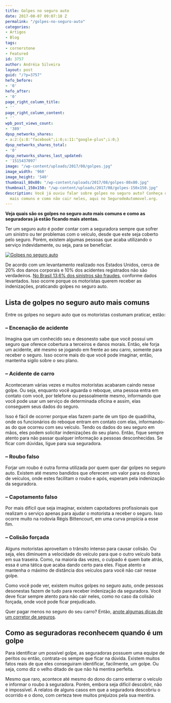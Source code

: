 ```yaml
---
title: Golpes no seguro auto
date: 2017-08-07 09:07:18 Z
permalink: "/golpes-no-seguro-auto"
categories:
- Artigos
- Blog
tags:
- cornerstone
- Featured
id: 3757
author: Andréia Silveira
layout: post
guid: "/?p=3757"
hefo_before:
- '0'
hefo_after:
- '0'
page_right_column_title:
- ''
page_right_column_content:
- ''
wpb_post_views_count:
- '389'
dpsp_networks_shares:
- a:2:{s:8:"facebook";i:0;s:11:"google-plus";i:0;}
dpsp_networks_shares_total:
- '0'
dpsp_networks_shares_last_updated:
- '1515437097'
image: "/wp-content/uploads/2017/08/golpes.jpg"
image_width: '960'
image_height: '540'
thumbnail_80x80: "/wp-content/uploads/2017/08/golpes-80x80.jpg"
thumbnail_150x150: "/wp-content/uploads/2017/08/golpes-150x150.jpg"
description: Você já ouviu falar sobre golpes no seguro auto? Conheça quais são os
  mais comuns e como não cair neles, aqui no SegurodeAutomovel.org.
---
```


**Veja quais são os golpes no seguro auto mais comuns e como as seguradoras já estão ficando mais atentas.**

Ter um seguro auto é poder contar com a seguradora sempre que sofrer um sinistro ou ter problemas com o veículo, desde que este seja coberto pelo seguro. Porém, existem algumas pessoas que acaba utilizando o serviço indevidamente, ou seja, para se beneficiar.

[<img class="wp-image-3758 size-large aligncenter" title="Golpes no seguro auto" src="/wp-content/uploads/2017/08/golpes-700x394.jpg" alt="Golpes no seguro auto" width="700" height="394" srcset="/wp-content/uploads/2017/08/golpes-700x394.jpg 700w, /wp-content/uploads/2017/08/golpes-250x141.jpg 250w, /wp-content/uploads/2017/08/golpes-768x432.jpg 768w, /wp-content/uploads/2017/08/golpes-120x68.jpg 120w, /wp-content/uploads/2017/08/golpes.jpg 960w" sizes="(max-width: 700px) 100vw, 700px" />](/wp-content/uploads/2017/08/golpes.jpg)

De acordo com um levantamento realizado nos Estados Unidos, cerca de 20% dos danos corporais e 10% dos acidentes registrados não são verdadeiros. <a href="http://www.revistaapolice.com.br/2015/12/como-as-seguradoras-combatem-as-fraudes-em-automoveis/" target="_blank" rel="noopener noreferrer">No Brasil 13,6% dos sinistros são fraudes</a>, conforme dados levantados. Isso ocorre porque os motoristas querem receber as indenizações, praticando golpes no seguro auto.

## Lista de golpes no seguro auto mais comuns

Entre os golpes no seguro auto que os motoristas costumam praticar, estão:

### &#8211; Encenação de acidente

Imagina que um conhecido seu e desonesto sabe que você possui um seguro que oferece cobertura a terceiros e danos morais. Então, ele forja um acidente, até mesmo se jogando em frente ao seu carro, somente para receber o seguro. Isso ocorre mais do que você pode imaginar, então, mantenha sigilo sobre o seu plano.

### &#8211; Acidente de carro

Aconteceram várias vezes e muitos motoristas acabaram caindo nesse golpe. Ou seja, enquanto você aguarda o reboque, uma pessoa entra em contato com você, por telefone ou pessoalmente mesmo, informando que você pode usar um serviço de determinada oficina e assim, elas conseguem seus dados do seguro.

Isso é fácil de ocorrer porque elas fazem parte de um tipo de quadrilha, onde os funcionários do reboque entram em contato com elas, informando-as do que ocorreu com seu veículo. Tendo os dados do seu seguro em mãos, eles podem solicitar indenizações do seu plano. Então, fique sempre atento para não passar qualquer informação a pessoas desconhecidas. Se ficar com dúvidas, ligue para sua seguradora.

### &#8211; Roubo falso

Forjar um roubo é outra forma utilizada por quem quer dar golpes no seguro auto. Existem até mesmo bandidos que oferecem um valor para os donos de veículos, onde estes facilitam o roubo e após, esperam pela indenização da seguradora.

### &#8211; Capotamento falso

Por mais difícil que seja imaginar, existem capotadores profissionais que realizam o serviço apenas para ajudar o motorista a receber o seguro. Isso ocorre muito na rodovia Régis Bittencourt, em uma curva propícia a esse fim.

### &#8211; Colisão forçada

Alguns motoristas aproveitam o trânsito intenso para causar colisão. Ou seja, eles diminuem a velocidade do veículo para que o outro veículo bata em sua traseira. Como, na maioria das vezes, o culpado é quem bate atrás, essa é uma tática que acaba dando certo para eles. Fique atento e mantenha o máximo de distância dos veículos para você não cair nesse golpe.

Como você pode ver, existem muitos golpes no seguro auto, onde pessoas desonestas fazem de tudo para receber indenização da seguradora. Você deve ficar sempre atento para não cair neles, como no caso da colisão forçada, onde você pode ficar prejudicado.

Quer pagar menos no seguro do seu carro? Então, <a href="/5-conselhos-de-corretor-de-seguro-auto" target="_blank" rel="noopener noreferrer">anote algumas dicas de um corretor de seguros</a>.

## Como as seguradoras reconhecem quando é um golpe

Para identificar um possível golpe, as seguradoras possuem uma equipe de peritos ou então, contrata-os sempre que ficar na dúvida. Existem muitos fatos reais de que eles conseguiram identificar, facilmente, um golpe. Ou seja, como diz o velho ditado de que não há mentira perfeita.

Mesmo que raro, acontece até mesmo do dono do carro enterrar o veículo e informar o roubo à seguradora. Porém, embora seja difícil descobrir, não é impossível. A relatos de alguns casos em que a seguradora descobriu o ocorrido e o dono, com certeza teve muitos prejuízos pela sua mentira.